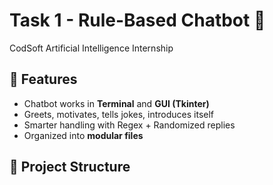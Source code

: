 # Task 1 - Rule-Based Chatbot 🤖
CodSoft Artificial Intelligence Internship

## 📌 Features
- Chatbot works in **Terminal** and **GUI (Tkinter)**  
- Greets, motivates, tells jokes, introduces itself  
- Smarter handling with Regex + Randomized replies  
- Organized into **modular files**  

## 📂 Project Structure

